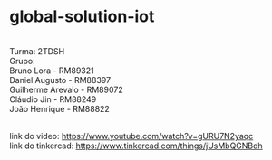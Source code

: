 # global-solution-iot
<br/>
Turma: 2TDSH
<br/>
Grupo:<br/>
Bruno Lora - RM89321<br/>
Daniel Augusto - RM88397<br/>
Guilherme Arevalo - RM89072<br/>
Cláudio Jin - RM88249<br/>
João Henrique - RM88822<br/>
<br/>

link do video: https://www.youtube.com/watch?v=gURU7N2yaqc<br/>
link do tinkercad: https://www.tinkercad.com/things/jUsMbQGNBdh
